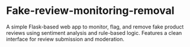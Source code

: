 # Fake-review-monitoring-removal
A simple Flask-based web app to monitor, flag, and remove fake product reviews using sentiment analysis and rule-based logic. Features a clean interface for review submission and moderation.
